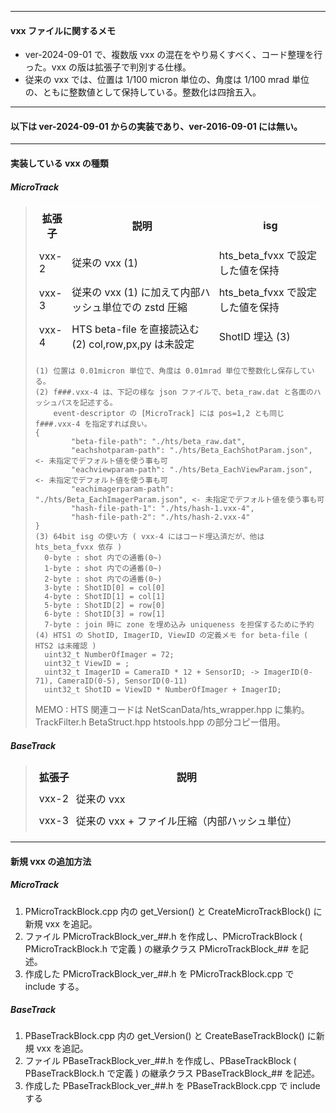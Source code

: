 <style>
table { border-collapse: collapse; }
th,td { border: 1px solid #fff; padding: 5px; }
</style>

---
#### vxx ファイルに関するメモ
+ ver-2024-09-01 で、複数版 vxx の混在をやり易くすべく、コード整理を行った。vxx の版は拡張子で判別する仕様。  
+ 従来の vxx では、位置は 1/100 micron 単位の、角度は 1/100 mrad 単位の、ともに整数値として保持している。整数化は四捨五入。  
---
#### 以下は ver-2024-09-01 からの実装であり、ver-2016-09-01 には無い。
---
#### 実装している vxx の種類

##### MicroTrack
>
>  | 拡張子 | 説明 | isg |  
>  |----|----|----|  
>  | vxx-2 | 従来の vxx (1) | hts_beta_fvxx で設定した値を保持 |  
>  | vxx-3 | 従来の vxx (1) に加えて内部ハッシュ単位での zstd 圧縮 | hts_beta_fvxx で設定した値を保持 |  
>  | vxx-4 | HTS beta-file を直接読込む (2) col,row,px,py は未設定 | ShotID 埋込 (3) |  
>
> ```
> (1) 位置は 0.01micron 単位で、角度は 0.01mrad 単位で整数化し保存している。
> (2) f###.vxx-4 は、下記の様な json ファイルで、beta_raw.dat と各面のハッシュパスを記述する。
>     event-descriptor の [MicroTrack] には pos=1,2 とも同じ f###.vxx-4 を指定すれば良い。
> {
>         "beta-file-path": "./hts/beta_raw.dat",
>         "eachshotparam-path": "./hts/Beta_EachShotParam.json", <- 未指定でデフォルト値を使う事も可
>         "eachviewparam-path": "./hts/Beta_EachViewParam.json", <- 未指定でデフォルト値を使う事も可
>         "eachimagerparam-path": "./hts/Beta_EachImagerParam.json", <- 未指定でデフォルト値を使う事も可
>         "hash-file-path-1": "./hts/hash-1.vxx-4",
>         "hash-file-path-2": "./hts/hash-2.vxx-4"
> }
> (3) 64bit isg の使い方 ( vxx-4 にはコード埋込済だが、他は hts_beta_fvxx 依存 )
>   0-byte : shot 内での通番(0~)
>   1-byte : shot 内での通番(0~)
>   2-byte : shot 内での通番(0~)
>   3-byte : ShotID[0] = col[0]
>   4-byte : ShotID[1] = col[1]
>   5-byte : ShotID[2] = row[0]
>   6-byte : ShotID[3] = row[1]
>   7-byte : join 時に zone を埋め込み uniqueness を担保するために予約
> (4) HTS1 の ShotID, ImagerID, ViewID の定義メモ for beta-file ( HTS2 は未確認 )
>   uint32_t NumberOfImager = 72;
>   uint32_t ViewID = ;
>   uint32_t ImagerID = CameraID * 12 + SensorID; -> ImagerID(0-71), CameraID(0-5), SensorID(0-11)
>   uint32_t ShotID = ViewID * NumberOfImager + ImagerID;
> ```
> MEMO : HTS 関連コードは NetScanData/hts_wrapper.hpp に集約。TrackFilter.h BetaStruct.hpp htstools.hpp の部分コピー借用。  

##### BaseTrack
>
>  | 拡張子 | 説明 |
>  |----|----|
>  | vxx-2 | 従来の vxx |
>  | vxx-3 | 従来の vxx + ファイル圧縮（内部ハッシュ単位） |

---

#### 新規 vxx の追加方法 

##### MicroTrack
 1. PMicroTrackBlock.cpp 内の get_Version() と CreateMicroTrackBlock() に新規 vxx を追記。　
 2. ファイル PMicroTrackBlock_ver_##.h を作成し、PMicroTrackBlock ( PMicroTrackBlock.h で定義 ) の継承クラス PMicroTrackBlock_## を記述。
 3. 作成した PMicroTrackBlock_ver_##.h を PMicroTrackBlock.cpp で include する。


##### BaseTrack
 1. PBaseTrackBlock.cpp 内の get_Version() と CreateBaseTrackBlock() に新規 vxx を追記。
 2. ファイル PBaseTrackBlock_ver_##.h を作成し、PBaseTrackBlock ( PBaseTrackBlock.h で定義 ) の継承クラス PBaseTrackBlock_## を記述。
 3. 作成した PBaseTrackBlock_ver_##.h を PBaseTrackBlock.cpp で include する

